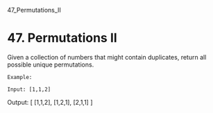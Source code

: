 47_Permutations_II
# 47. Permutations II

Given a collection of numbers that might contain duplicates, return all possible unique
        permutations.

    Example:

    Input: [1,1,2]
Output:
[
  [1,1,2],
  [1,2,1],
  [2,1,1]
]